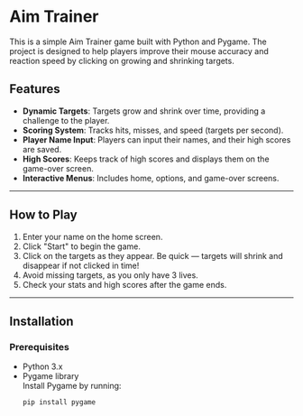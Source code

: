 # Aim Trainer

This is a simple Aim Trainer game built with Python and Pygame. The project is designed to help players improve their mouse accuracy and reaction speed by clicking on growing and shrinking targets.  

## Features
- **Dynamic Targets**: Targets grow and shrink over time, providing a challenge to the player.
- **Scoring System**: Tracks hits, misses, and speed (targets per second).
- **Player Name Input**: Players can input their names, and their high scores are saved.
- **High Scores**: Keeps track of high scores and displays them on the game-over screen.
- **Interactive Menus**: Includes home, options, and game-over screens.

---

## How to Play
1. Enter your name on the home screen.
2. Click "Start" to begin the game.
3. Click on the targets as they appear. Be quick — targets will shrink and disappear if not clicked in time!
4. Avoid missing targets, as you only have 3 lives.
5. Check your stats and high scores after the game ends.

---

## Installation
### Prerequisites
- Python 3.x
- Pygame library  
  Install Pygame by running:  
  ```bash
  pip install pygame
